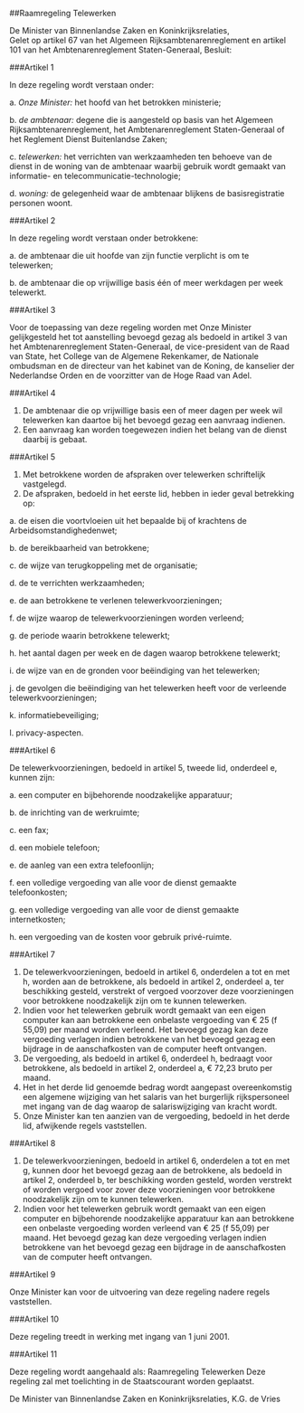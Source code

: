 <meta http-equiv='Content-Type' content='text/html; charset=utf-8' />

##Raamregeling Telewerken

De Minister van Binnenlandse Zaken en Koninkrijksrelaties,  
Gelet op artikel 67 van het Algemeen Rijksambtenarenreglement en artikel 101 van het Ambtenarenreglement Staten-Generaal,
Besluit:     

###Artikel  1  

In deze regeling wordt verstaan onder: 

a.  *Onze Minister:* het hoofd van het betrokken ministerie; 

b.  *de ambtenaar:* degene die is aangesteld op basis van het Algemeen Rijksambtenarenreglement, het Ambtenarenreglement Staten-Generaal of het Reglement Dienst Buitenlandse Zaken; 

c.  *telewerken:* het verrichten van werkzaamheden ten behoeve van de dienst in de woning van de ambtenaar waarbij gebruik wordt gemaakt van informatie- en telecommunicatie-technologie; 

d.  *woning:* de gelegenheid waar de ambtenaar blijkens de basisregistratie personen woont.   

###Artikel  2  

In deze regeling wordt verstaan onder betrokkene: 

a.  de ambtenaar die uit hoofde van zijn functie verplicht is om te telewerken; 

b.  de ambtenaar die op vrijwillige basis één of meer werkdagen per week telewerkt.   

###Artikel  3  

Voor de toepassing van deze regeling worden met Onze Minister gelijkgesteld het tot aanstelling bevoegd gezag als bedoeld in artikel 3 van het Ambtenarenreglement Staten-Generaal, de vice-president van de Raad van State, het College van de Algemene Rekenkamer, de Nationale ombudsman en de directeur van het kabinet van de Koning, de kanselier der Nederlandse Orden en de voorzitter van de Hoge Raad van Adel.  

###Artikel  4  

1.  De ambtenaar die op vrijwillige basis een of meer dagen per week wil telewerken kan daartoe bij het bevoegd gezag een aanvraag indienen.   
2.  Een aanvraag kan worden toegewezen indien het belang van de dienst daarbij is gebaat.   

###Artikel  5  

1.  Met betrokkene worden de afspraken over telewerken schriftelijk vastgelegd.   
2.  De afspraken, bedoeld in het eerste lid, hebben in ieder geval betrekking op: 

a.  de eisen die voortvloeien uit het bepaalde bij of krachtens de Arbeidsomstandighedenwet; 

b.  de bereikbaarheid van betrokkene; 

c.  de wijze van terugkoppeling met de organisatie; 

d.  de te verrichten werkzaamheden; 

e.  de aan betrokkene te verlenen telewerkvoorzieningen; 

f.  de wijze waarop de telewerkvoorzieningen worden verleend; 

g.  de periode waarin betrokkene telewerkt; 

h.  het aantal dagen per week en de dagen waarop betrokkene telewerkt; 

i.  de wijze van en de gronden voor beëindiging van het telewerken; 

j.  de gevolgen die beëindiging van het telewerken heeft voor de verleende telewerkvoorzieningen; 

k.  informatiebeveiliging; 

l.  privacy-aspecten.    

###Artikel  6  

De telewerkvoorzieningen, bedoeld in artikel 5, tweede lid, onderdeel e, kunnen zijn: 

a.  een computer en bijbehorende noodzakelijke apparatuur; 

b.  de inrichting van de werkruimte; 

c.  een fax; 

d.  een mobiele telefoon; 

e.  de aanleg van een extra telefoonlijn; 

f.  een volledige vergoeding van alle voor de dienst gemaakte telefoonkosten; 

g.  een volledige vergoeding van alle voor de dienst gemaakte internetkosten; 

h.  een vergoeding van de kosten voor gebruik privé-ruimte.   

###Artikel  7  

1.  De telewerkvoorzieningen, bedoeld in artikel 6, onderdelen a tot en met h, worden aan de betrokkene, als bedoeld in artikel 2, onderdeel a, ter beschikking gesteld, verstrekt of vergoed voorzover deze voorzieningen voor betrokkene noodzakelijk zijn om te kunnen telewerken.   
2.  Indien voor het telewerken gebruik wordt gemaakt van een eigen computer kan aan betrokkene een onbelaste vergoeding van € 25 (f 55,09) per maand worden verleend. Het bevoegd gezag kan deze vergoeding verlagen indien betrokkene van het bevoegd gezag een bijdrage in de aanschafkosten van de computer heeft ontvangen.   
3.  De vergoeding, als bedoeld in artikel 6, onderdeel h, bedraagt voor betrokkene, als bedoeld in artikel 2, onderdeel a, € 72,23 bruto per maand.   
4.  Het in het derde lid genoemde bedrag wordt aangepast overeenkomstig een algemene wijziging van het salaris van het burgerlijk rijkspersoneel met ingang van de dag waarop de salariswijziging van kracht wordt.   
5.  Onze Minister kan ten aanzien van de vergoeding, bedoeld in het derde lid, afwijkende regels vaststellen.   

###Artikel  8  

1.  De telewerkvoorzieningen, bedoeld in artikel 6, onderdelen a tot en met g, kunnen door het bevoegd gezag aan de betrokkene, als bedoeld in artikel 2, onderdeel b, ter beschikking worden gesteld, worden verstrekt of worden vergoed voor zover deze voorzieningen voor betrokkene noodzakelijk zijn om te kunnen telewerken.   
2.  Indien voor het telewerken gebruik wordt gemaakt van een eigen computer en bijbehorende noodzakelijke apparatuur kan aan betrokkene een onbelaste vergoeding worden verleend van € 25 (f 55,09) per maand. Het bevoegd gezag kan deze vergoeding verlagen indien betrokkene van het bevoegd gezag een bijdrage in de aanschafkosten van de computer heeft ontvangen.   

###Artikel  9  

Onze Minister kan voor de uitvoering van deze regeling nadere regels vaststellen.  

###Artikel  10  

Deze regeling treedt in werking met ingang van 1 juni 2001.  

###Artikel  11  

Deze regeling wordt aangehaald als: Raamregeling Telewerken 
Deze regeling zal met toelichting in de Staatscourant worden geplaatst.   

De 
Minister van Binnenlandse Zaken en Koninkrijksrelaties, 
K.G. de Vries      
